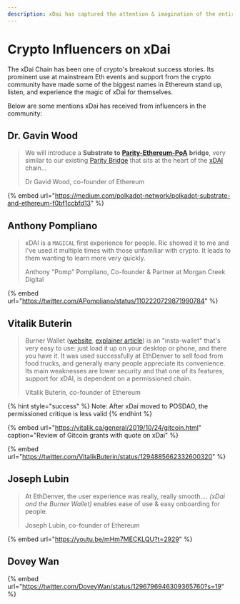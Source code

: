 ```yaml
---
description: xDai has captured the attention & imagination of the entire community
---
```


# Crypto Influencers on xDai

The xDai Chain has been one of crypto's breakout success stories. Its prominent use at mainstream Eth events and support from the crypto community have made some of the biggest names in Ethereum stand up, listen, and experience the magic of xDai for themselves.

Below are some mentions xDai has received from influencers in the community:

## Dr. Gavin Wood

> We will introduce a **Substrate to** [**Parity-Ethereum-PoA**](https://github.com/paritytech/parity-ethereum) **bridge**, very similar to our existing [Parity Bridge](https://github.com/paritytech/parity-bridge) that sits at the heart of the [xDAI](https://xdai.io/) chain...
>
>  Dr Gavid Wood, co-founder of Ethereum

{% embed url="https://medium.com/polkadot-network/polkadot-substrate-and-ethereum-f0bf1ccbfd13" %}

## Anthony Pompliano

> xDAI is a `MAGICAL` first experience for people. Ric showed it to me and I've used it multiple times with those unfamiliar with crypto. It leads to them wanting to learn more very quickly.
>
> Anthony "Pomp" Pompliano, Co-founder & Partner at Morgan Creek Digital

{% embed url="https://twitter.com/APompliano/status/1102220729871990784" %}

## Vitalik Buterin

> Burner Wallet \([website](https://xdai.io/), [explainer article](https://settle.finance/blog/what-is-the-burner-wallet-and-whats-xdai/)\) is an "insta-wallet" that's very easy to use: just load it up on your desktop or phone, and there you have it. It was used successfully at EthDenver to sell food from food trucks, and generally many people appreciate its convenience. Its main weaknesses are lower security and that one of its features, support for xDAI, is dependent on a permissioned chain.
>
> Vitalik Buterin, co-founder of Ethereum

{% hint style="success" %}
Note: After xDai moved to POSDAO, the permissioned critique is less  valid 
{% endhint %}

{% embed url="https://vitalik.ca/general/2019/10/24/gitcoin.html" caption="Review of Gitcoin grants with quote on xDai" %}

{% embed url="https://twitter.com/VitalikButerin/status/1294885662332600320" %}

## Joseph Lubin

> At EthDenver, the user experience was really, really smooth.... _\(xDai and the Burner Wallet\)_ enables ease of use & easy onboarding for people.
>
> Joseph Lubin, co-founder of Ethereum

{% embed url="https://youtu.be/mHm7MECKLQU?t=2929" %}

## Dovey Wan

{% embed url="https://twitter.com/DoveyWan/status/1296796946309365760?s=19" %}





